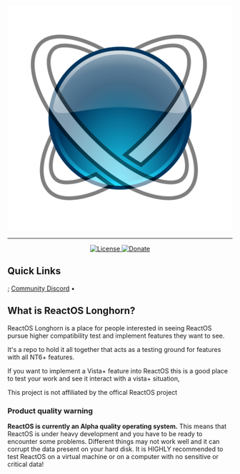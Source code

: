<p align=center>
  <a href="https://reactos.org/">
    <img alt="ReactOS" src="server-icon.png">
  </a>
</p>

---

<p align=center>
  <a href="COPYING">
    <img alt="License" src="https://img.shields.io/badge/license-GNU_GPL_2.0-0688CB.svg">
  </a>
  <a href="https://reactos.org/donate/">
    <img alt="Donate" src="https://img.shields.io/badge/%24-donate-E44E4A.svg">
  </a>
</p>

## Quick Links
;
[Community Discord](https://discord.gg/7knjvhT) &bull;

## What is ReactOS Longhorn?

ReactOS Longhorn is a place for people interested in seeing ReactOS pursue higher compatibility test and implement features they want to see.

It's a repo to hold it all together that acts as a testing ground for features with all NT6+ features.

If you want to implement a Vista+ feature into ReactOS this is a good place to test your work and see it interact with a vista+ situation,

This project is not affiliated by the offical ReactOS project

### Product quality warning

**ReactOS is currently an Alpha quality operating system.** This means that ReactOS is under heavy development and you have to be ready to encounter some problems. Different things may not work well and it can corrupt the data present on your hard disk. It is HIGHLY recommended to test ReactOS on a virtual machine or on a computer with no sensitive or critical data!
